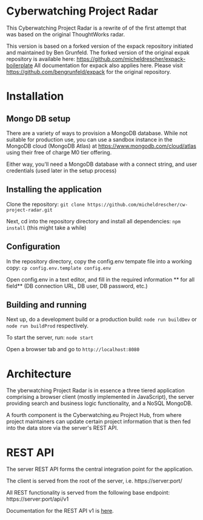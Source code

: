 # Cyberwatching Project Radar

This Cyberwatching Project Radar is a rewrite of of the first attempt that was based on the original ThoughtWorks radar.

This version is based on a forked version of the expack repository initiated and maintained by Ben Grunfeld. The forked version of the original expak repository is available here: https://github.com/micheldrescher/expack-boilerplate All documentation for expack also applies here. Please visit https://github.com/bengrunfeld/expack for the original repository.

# Installation

## Mongo DB setup

There are a variety of ways to provision a MongoDB database. While not suitable for production use, you can use a sandbox instance in the MongoDB cloud (MongoDB Atlas) at https://www.mongodb.com/cloud/atlas using their free of charge M0 tier offering.

Either way, you'll need a MongoDB database with a connect string, and user credentials (used later in the setup process)

## Installing the application

Clone the repository: `git clone https://github.com/micheldrescher/cw-project-radar.git`

Next, cd into the repository directory and install all dependencies: `npm install` (this might take a while)

## Configuration

In the repository directory, copy the config.env tempate file into a working copy: `cp config.env.template config.env`

Open config.env in a text editor, and fill in the required information ** for all field** (DB connection URL, DB user, DB password, etc.)

## Building and running

Next up, do a development build or a production build: `node run buildDev` or `node run buildProd` respectively.

To start the server, run: `node start`

Open a browser tab and go to `http://localhost:8080`

# Architecture

The yberwatching Project Radar is in essence a three tiered application comprising a browser client (mostly implemented in JavaScript), the server providing search and business logic functionality, and a NoSQL MongoDB.

A fourth component is the Cyberwatching.eu Project Hub, from where project maintainers can update certain project information that is then fed into the data store via the server's REST API.

# REST API

The server REST API forms the central integration point for the application.

The client is served from the root of the server, i.e. https://server:port/

All REST functionality is served from the following base endpoint: https://server:port/api/v1

Documentation for the REST API v1 is [here](https://github.com/micheldrescher/cw-project-radar/blob/master/REST%20API%20v1.md).
